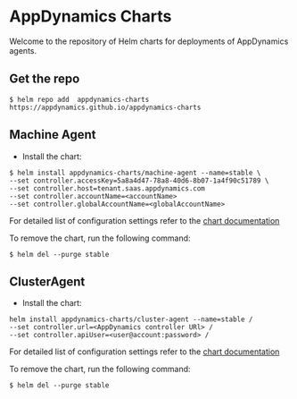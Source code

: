 # AppDynamics Charts
Welcome to the repository of Helm charts for deployments of AppDynamics agents.

## Get the repo

```
$ helm repo add  appdynamics-charts https://appdynamics.github.io/appdynamics-charts
```

## Machine Agent

* Install the chart:

```
$ helm install appdynamics-charts/machine-agent --name=stable \
--set controller.accessKey=5a8a4d47-78a8-40d6-8b07-1a4f90c51789 \
--set controller.host=tenant.saas.appdynamics.com
--set controller.accountName=<accountName>
--set controller.globalAccountName=<globalAccountName>

```

For detailed list of configuration settings refer to the [chart documentation](https://appdynamics.github.io/appdynamics-charts/machine-agent/)

To remove the chart, run the following command:

```
$ helm del --purge stable

```

## ClusterAgent

* Install the chart:

```
helm install appdynamics-charts/cluster-agent --name=stable /
--set controller.url=<AppDynamics controller URl> /
--set controller.apiUser=<user@account:password> /

```

For detailed list of configuration settings refer to the [chart documentation](https://appdynamics.github.io/appdynamics-charts/cluster-agent/)

To remove the chart, run the following command:

```
$ helm del --purge stable

```

